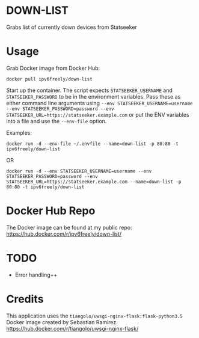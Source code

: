 # DOWN-LIST

Grabs list of currently down devices from Statseeker

# Usage

Grab Docker image from Docker Hub:

```docker pull ipv6freely/down-list```

Start up the container. The script expects `STATSEEKER_USERNAME` and `STATSEEKER_PASSWORD` to be in the environment variables. Pass these as either command line arguments using `--env STATSEEKER_USERNAME=username --env STATSEEKER_PASSWORD=password --env STATSEEKER_URL=https://statseeker.example.com` or put the ENV variables into a file and use the `--env-file` option.

Examples:

```
docker run -d --env-file ~/.envfile --name=down-list -p 80:80 -t ipv6freely/down-list
```
OR

```
docker run -d --env STATSEEKER_USERNAME=username --env STATSEEKER_PASSWORD=password --env STATSEEKER_URL=https://statseeker.example.com --name=down-list -p 80:80 -t ipv6freely/down-list
```

# Docker Hub Repo
The Docker image can be found at my public repo:
https://hub.docker.com/r/ipv6freely/down-list/

# TODO
* Error handling++

# Credits
This application uses the `tiangolo/uwsgi-nginx-flask:flask-python3.5` Docker image created by Sebastian Ramirez. 
https://hub.docker.com/r/tiangolo/uwsgi-nginx-flask/